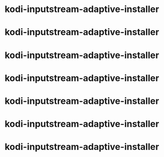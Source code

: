 # kodi-inputstream-adaptive-installer
# kodi-inputstream-adaptive-installer
# kodi-inputstream-adaptive-installer
# kodi-inputstream-adaptive-installer
# kodi-inputstream-adaptive-installer
# kodi-inputstream-adaptive-installer
# kodi-inputstream-adaptive-installer
